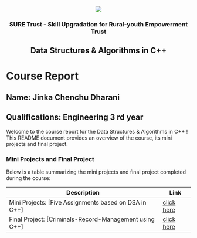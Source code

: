 <!-- PROJECT LOGO -->
<br />

<div align="center">
   <img src='https://user-images.githubusercontent.com/73131499/166115643-d3187f47-d38f-41b2-ae42-5ecbbc60de14.png' />


<h3 align="center">SURE Trust - Skill Upgradation for Rural-youth Empowerment Trust</h3>
  <h2>Data Structures & Algorithms in C++</h2>
</div>

# Course Report

## Name: Jinka Chenchu Dharani

## Qualifications: Engineering 3 rd year

Welcome to the course report for the Data Structures & Algorithms in C++ ! This README document provides an overview of the course, its mini projects and final project.

### Mini Projects and Final Project

Below is a table summarizing the mini projects and final project completed during the course:

| Description                               | Link                                    |
|-------------------------------------------|-----------------------------------------|
| Mini Projects: [Five Assignments based on DSA in C++]     | [click here](https://github.com/sure-trust/G1_DSA_CPlusPlus/tree/main/Mini%20Projects/Dharani)                      |
| Final Project: [Criminals-Record-Management using C++]     | [click here](https://github.com/sure-trust/G1_DSA_CPlusPlus/tree/main/Final%20Capstone%20Project/Dharani/SURETrust_Final%20Project)                         |

